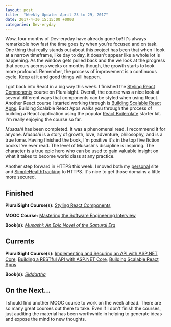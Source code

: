 ```yaml
---
layout: post
title:  "Weekly Update: April 23 to 29, 2017"
date: 2017-4-30 15:15:00 +0000
categories: Dev-eryday
---
```


Wow, four months of Dev-eryday have already gone by! It's always remarkable how fast the time goes by when you're focused and on task. One thing that really stands out about this project has been that when I look at a narrow timeframe, like day to day, it doesn't appear like a whole lot is happening. As the window gets pulled back and the we look at the progress that occurs accross weeks or months though, the growth starts to look more profound. Remember, the process of improvement is a continuous cycle. Keep at it and good things will happen.

I got back into React in a big way this week. I finished the [Styling React Components][sty] course on Pluralsight. Overall, the course was a nice look at several different ways that components can be styled when using React. Another React course I started working through is [Building Scalable React Apps][re]. Building Scalable React Apps walks you through the process of building a React application using the popular [React Boilerplate][rb] starter kit. I'm really enjoying the course so far.

*Musashi* has been completed. It was a phenomenal read. I recommend it for anyone. *Musashi* is a story of growth, love, adventure, philosophy, and is a true tome. Having finished the book, I'm positive it's in the top five fiction books I've ever read. The level of Musashi's discipline is inspiring. The character is a true epic hero who can be used to gain valuable insight on what it takes to become world class at any practice.

Another step forward in HTTPS this week. I moved both my [personal][jp] site and [SimpleHealthTracking][sht] to HTTPS. It's nice to get those domains a little more secured.

Finished
--------
**PluralSight Course(s):** [Styling React Components][sty]

**MOOC Course:** [Mastering the Software Engineering Interview][se]

**Book(s):** *[Musashi: An Epic Novel of the Samurai Era][mus]* 

Currents
--------
**PluralSight Course(s):** [Implementing and Securing an API with ASP.NET Core][core], [Building a RESTful API with ASP.NET Core][rest], [Building Scalable React Apps][re]

**Book(s):** *[Siddartha][sid]*

On the Next...
--------
I should find another MOOC course to work on the week ahead. There are so many great courses out there to take. Even if I don't finish the courses, just auditing the material has been worthwhile in helping to generate ideas and expose the mind to new thoughts. 

[mus]: https://www.amazon.com/dp/B00CD428BU/ref=dp-kindle-redirect?_encoding=UTF8&btkr=1
[se]: https://www.coursera.org/learn/cs-tech-interview/
[rest]: https://app.pluralsight.com/library/courses/asp-dot-net-core-restful-api-building/table-of-contents
[mac]: https://app.pluralsight.com/library/courses/dotnet-core-mac-linux-getting-started/table-of-contents
[core]: https://app.pluralsight.com/library/courses/aspdotnetcore-implementing-securing-api/table-of-contents
[pr]: https://github.com/jpniederer/PlayingWithReact
[https]: https://app.pluralsight.com/library/courses/https-every-developer-must-know/table-of-contents
[re]: https://app.pluralsight.com/library/courses/react-boilerplate-building-scalable-apps/table-of-contents
[sty]: https://app.pluralsight.com/library/courses/react-styling-components/table-of-contents
[rb]: https://www.reactboilerplate.com
[jp]: https://www.jpniederer.com
[sht]: https://www.simplehealthtracking.com/home/landing/
[sid]: https://en.wikipedia.org/wiki/Siddhartha_(novel)